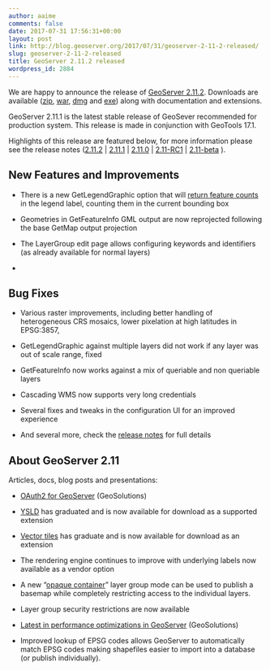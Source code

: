 ```yaml
---
author: aaime
comments: false
date: 2017-07-31 17:56:31+00:00
layout: post
link: http://blog.geoserver.org/2017/07/31/geoserver-2-11-2-released/
slug: geoserver-2-11-2-released
title: GeoServer 2.11.2 released
wordpress_id: 2884
---
```


We are happy to announce the release of [GeoServer 2.11.2](http://geoserver.org/release/2.11.2/). Downloads are available ([zip](http://sourceforge.net/projects/geoserver/files/GeoServer/2.11.2/geoserver-2.11.2-bin.zip/download), [war](http://sourceforge.net/projects/geoserver/files/GeoServer/2.11.2/geoserver-2.11.2-war.zip/download), [dmg](http://sourceforge.net/projects/geoserver/files/GeoServer/2.11.2/geoserver-2.11.2.dmg/download) and [exe](https://sourceforge.net/projects/geoserver/files/GeoServer/2.11.2/geoserver-2.11.2.exe/download)) along with documentation and extensions.

GeoServer 2.11.1 is the latest stable release of GeoSever recommended for production system. This release is made in conjunction with GeoTools 17.1.

Highlights of this release are featured below, for more information please see the release notes ([2.11.2](https://osgeo-org.atlassian.net/secure/ReleaseNote.jspa?projectId=10000&version=16001) | [2.11.1](https://osgeo-org.atlassian.net/secure/ReleaseNote.jspa?projectId=10000&version=15800) | [2.11.0](https://osgeo-org.atlassian.net/secure/ReleaseNote.jspa?version=15501&styleName=Html&projectId=10000) | [2.11-RC1](https://osgeo-org.atlassian.net/secure/ReleaseNote.jspa?version=15301&projectId=10000) | [2.11-beta](https://osgeo-org.atlassian.net/secure/ReleaseNote.jspa?version=14404&projectId=10000&) ).


## New Features and Improvements





 	
  * There is a new GetLegendGraphic option that will [return feature counts](http://docs.geoserver.org/stable/en/user/services/wms/get_legend_graphic/index.html#content-dependent) in the legend label, counting them in the current bounding box

 	
  * Geometries in GetFeatureInfo GML output are now reprojected following the base GetMap output projection

 	
  * The LayerGroup edit page allows configuring keywords and identifiers (as already available for normal layers)

 	
  * 



## Bug Fixes





 	
  * Various raster improvements, including better handling of heterogeneous CRS mosaics, lower pixelation at high latitudes in EPSG:3857,

 	
  * GetLegendGraphic against multiple layers did not work if any layer was out of scale range, fixed

 	
  * GetFeatureInfo now works against a mix of queriable and non queriable layers

 	
  * Cascading WMS now supports very long credentials

 	
  * Several fixes and tweaks in the configuration UI for an improved experience

 	
  * And several more, check the [release notes](https://osgeo-org.atlassian.net/secure/ReleaseNote.jspa?projectId=10000&version=16001) for full details




## About GeoServer 2.11


Articles, docs, blog posts and presentations:



 	
  * [OAuth2 for GeoServer](http://www.geo-solutions.it/blog/oauth2-geoserver/) (GeoSolutions)

 	
  * [YSLD](http://docs.geoserver.org/stable/en/user/styling/ysld/index.html) has graduated and is now available for download as a supported extension

 	
  * [Vector tiles](http://docs.geoserver.org/latest/en/user/extensions/vectortiles/index.html) has graduate and is now available for download as an extension

 	
  * The rendering engine continues to improve with underlying labels now available as a vendor option

 	
  * A new “[opaque container](http://docs.geoserver.org/latest/en/user/data/webadmin/layergroups.html#layer-group-modes)” layer group mode can be used to publish a basemap while completely restricting access to the individual layers.

 	
  * Layer group security restrictions are now available

 	
  * [Latest in performance optimizations in GeoServer](http://www.geo-solutions.it/blog/performance-geoserver/) (GeoSolutions)

 	
  * Improved lookup of EPSG codes allows GeoServer to automatically match EPSG codes making shapefiles easier to import into a database (or publish individually).


